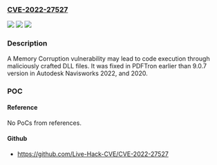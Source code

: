 ### [CVE-2022-27527](https://cve.mitre.org/cgi-bin/cvename.cgi?name=CVE-2022-27527)
![](https://img.shields.io/static/v1?label=Product&message=Navisworks&color=blue)
![](https://img.shields.io/static/v1?label=Version&message=2022%2C%202020%20&color=brightgreen)
![](https://img.shields.io/static/v1?label=Vulnerability&message=Memory%20Corruption%20vulnerability&color=brightgreen)

### Description

A Memory Corruption vulnerability may lead to code execution through maliciously crafted DLL files. It was fixed in PDFTron earlier than 9.0.7 version in Autodesk Navisworks 2022, and 2020.

### POC

#### Reference
No PoCs from references.

#### Github
- https://github.com/Live-Hack-CVE/CVE-2022-27527


